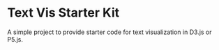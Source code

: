 # Text Vis Starter Kit

A simple project to provide starter code for text visualization in D3.js or P5.js.

